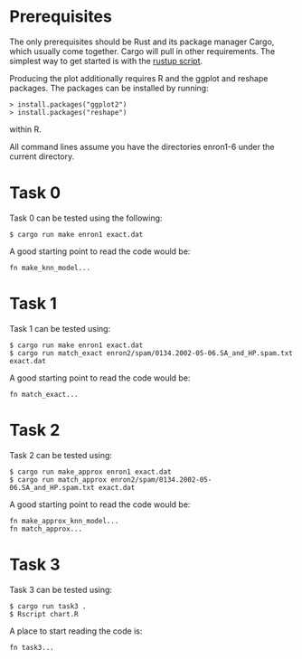 Prerequisites
=============

The only prerequisites should be Rust and its package manager Cargo, which
usually come together. Cargo will pull in other requirements. The simplest way
to get started is with the [rustup script](https://rustup.rs/).

Producing the plot additionally requires R and the ggplot and reshape packages. The packages can be installed by running:

    > install.packages("ggplot2")
    > install.packages("reshape")

within R.

All command lines assume you have the directories enron1-6 under the current directory.

Task 0
======

Task 0 can be tested using the following:

    $ cargo run make enron1 exact.dat

A good starting point to read the code would be:

    fn make_knn_model...

Task 1
======

Task 1 can be tested using:

    $ cargo run make enron1 exact.dat
    $ cargo run match_exact enron2/spam/0134.2002-05-06.SA_and_HP.spam.txt exact.dat

A good starting point to read the code would be:

    fn match_exact...

Task 2
======

Task 2 can be tested using:

    $ cargo run make_approx enron1 exact.dat
    $ cargo run match_approx enron2/spam/0134.2002-05-06.SA_and_HP.spam.txt exact.dat

A good starting point to read the code would be:

    fn make_approx_knn_model...
    fn match_approx...

Task 3
======

Task 3 can be tested using:

    $ cargo run task3 .
    $ Rscript chart.R

A place to start reading the code is:

    fn task3...
